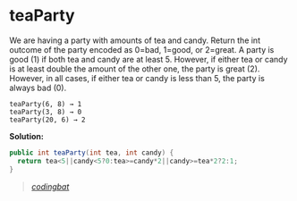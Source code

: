 # teaParty

We are having a party with amounts of tea and candy. Return the int outcome of the party encoded as 0=bad, 1=good, or 2=great. A party is good (1) if both tea and candy are at least 5. However, if either tea or candy is at least double the amount of the other one, the party is great (2). However, in all cases, if either tea or candy is less than 5, the party is always bad (0).

```
teaParty(6, 8) → 1
teaParty(3, 8) → 0
teaParty(20, 6) → 2
```

**Solution:**

```java
public int teaParty(int tea, int candy) {
  return tea<5||candy<5?0:tea>=candy*2||candy>=tea*2?2:1;
}
```

> _[codingbat](http://codingbat.com/prob/p177181)_